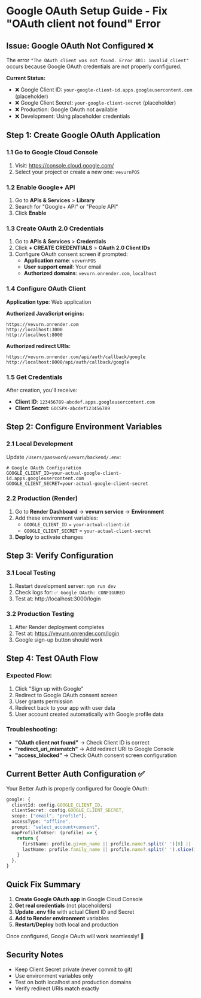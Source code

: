 # Google OAuth Setup Guide - Fix "OAuth client not found" Error

## Issue: Google OAuth Not Configured ❌

The error `"The OAuth client was not found. Error 401: invalid_client"` occurs because Google OAuth credentials are not properly configured.

**Current Status:**
- ❌ Google Client ID: `your-google-client-id.apps.googleusercontent.com` (placeholder)
- ❌ Google Client Secret: `your-google-client-secret` (placeholder)
- ❌ Production: Google OAuth not available
- ❌ Development: Using placeholder credentials

## Step 1: Create Google OAuth Application

### 1.1 Go to Google Cloud Console
1. Visit: https://console.cloud.google.com/
2. Select your project or create a new one: `vevurnPOS`

### 1.2 Enable Google+ API
1. Go to **APIs & Services** > **Library**
2. Search for "Google+ API" or "People API"
3. Click **Enable**

### 1.3 Create OAuth 2.0 Credentials
1. Go to **APIs & Services** > **Credentials**
2. Click **+ CREATE CREDENTIALS** > **OAuth 2.0 Client IDs**
3. Configure OAuth consent screen if prompted:
   - **Application name**: `vevurnPOS`
   - **User support email**: Your email
   - **Authorized domains**: `vevurn.onrender.com`, `localhost`

### 1.4 Configure OAuth Client
**Application type**: Web application

**Authorized JavaScript origins:**
```
https://vevurn.onrender.com
http://localhost:3000
http://localhost:8000
```

**Authorized redirect URIs:**
```
https://vevurn.onrender.com/api/auth/callback/google
http://localhost:8000/api/auth/callback/google
```

### 1.5 Get Credentials
After creation, you'll receive:
- **Client ID**: `123456789-abcdef.apps.googleusercontent.com`
- **Client Secret**: `GOCSPX-abcdef123456789`

## Step 2: Configure Environment Variables

### 2.1 Local Development
Update `/Users/password/vevurn/backend/.env`:

```env
# Google OAuth Configuration
GOOGLE_CLIENT_ID=your-actual-google-client-id.apps.googleusercontent.com
GOOGLE_CLIENT_SECRET=your-actual-google-client-secret
```

### 2.2 Production (Render)
1. Go to **Render Dashboard** → **vevurn service** → **Environment**
2. Add these environment variables:
   - `GOOGLE_CLIENT_ID` = `your-actual-client-id`
   - `GOOGLE_CLIENT_SECRET` = `your-actual-client-secret`
3. **Deploy** to activate changes

## Step 3: Verify Configuration

### 3.1 Local Testing
1. Restart development server: `npm run dev`
2. Check logs for: `✅ Google OAuth: CONFIGURED`
3. Test at: http://localhost:3000/login

### 3.2 Production Testing  
1. After Render deployment completes
2. Test at: https://vevurn.onrender.com/login
3. Google sign-up button should work

## Step 4: Test OAuth Flow

### Expected Flow:
1. Click "Sign up with Google"
2. Redirect to Google OAuth consent screen
3. User grants permission
4. Redirect back to your app with user data
5. User account created automatically with Google profile data

### Troubleshooting:
- **"OAuth client not found"** → Check Client ID is correct
- **"redirect_uri_mismatch"** → Add redirect URI to Google Console
- **"access_blocked"** → Check OAuth consent screen configuration

## Current Better Auth Configuration ✅

Your Better Auth is properly configured for Google OAuth:

```typescript
google: {
  clientId: config.GOOGLE_CLIENT_ID,
  clientSecret: config.GOOGLE_CLIENT_SECRET,
  scope: ["email", "profile"],
  accessType: "offline",
  prompt: "select_account+consent",
  mapProfileToUser: (profile) => {
    return {
      firstName: profile.given_name || profile.name?.split(' ')[0] || '',
      lastName: profile.family_name || profile.name?.split(' ').slice(1).join(' ') || '',
    }
  },
}
```

## Quick Fix Summary

1. **Create Google OAuth app** in Google Cloud Console
2. **Get real credentials** (not placeholders)
3. **Update .env file** with actual Client ID and Secret  
4. **Add to Render environment** variables
5. **Restart/Deploy** both local and production

Once configured, Google OAuth will work seamlessly! 🚀

## Security Notes
- Keep Client Secret private (never commit to git)
- Use environment variables only
- Test on both localhost and production domains
- Verify redirect URIs match exactly
